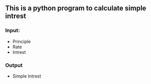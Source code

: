 ## This is a python program to calculate simple intrest
### Input:
- Principle
- Rate
- Intrest

### Output
- Simple Intrest
